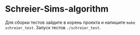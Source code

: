 # Schreier-Sims-algorithm
Для сборки тестов зайдите в корень проекта и напишите
```make schreier_test```.
Запуск тестов
```./schreier_test```.
